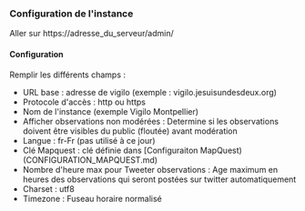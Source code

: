 ### Configuration de l'instance

Aller sur https://adresse_du_serveur/admin/

#### Configuration

Remplir les différents champs :

* URL base	: adresse de vigilo (exemple : vigilo.jesuisundesdeux.org)
* Protocole d'accès	: http ou https
* Nom de l'instance (exemple Vigilo Montpellier)
* Afficher observations non modérées : Determine si les observations doivent être visibles du public (floutée) avant modération
* Langue : fr-Fr (pas utilisé à ce jour)
* Clé Mapquest	: clé définie dans [Configuraiton MapQuest)(CONFIGURATION_MAPQUEST.md)
* Nombre d'heure max pour Tweeter observations	: Age maximum en heures des observations qui seront postées sur twitter automatiquement
* Charset : utf8
* Timezone : Fuseau horaire normalisé
